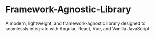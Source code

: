 # Framework-Agnostic-Library
A modern, lightweight, and framework-agnostic library designed to seamlessly integrate with Angular, React, Vue, and Vanilla JavaScript. 
